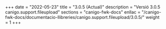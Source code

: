 +++
date        = "2022-05-23"
title       = "3.0.5 (Actual)"
description = "Versió 3.0.5 canigo.support.fileupload"
sections    = "canigo-fwk-docs"
enllac		= "/canigo-fwk-docs/documentacio-llibreries/canigo.support.fileupload/3.0.5/"
weight		= 1
+++
